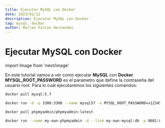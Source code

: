 ```yaml
---
title: Ejecutar MySQL con Docker
date: 2023/01/12
description: Ejecutar MySQL con Docker
tag: mysql, docker
author: Marlon Falcon Hernandez
---
```


# Ejecutar MySQL con Docker
import Image from 'next/image'

En este tutorial vamos a ver como ejecutar **MySQL** con **Docker**. **MYSQL_ROOT_PASSWORD** es el parametro que define la contraseña del usuario root. Para lo cual ejecutaremos los siguientes comandos:

```bash
docker pull mysql:5.7
```

```bash
docker run -d -p 3306:3306 --name mysql57 -e MYSQL_ROOT_PASSWORD=x1234567890 mysql:5.7
```

```bash
docker pull phpmyadmin/phpmyadmin:latest
```

```bash
docker run --name my-own-phpmyadmin -d --link my-own-mysql:db -p 8081:80 phpmyadmin/phpmyadmin
```